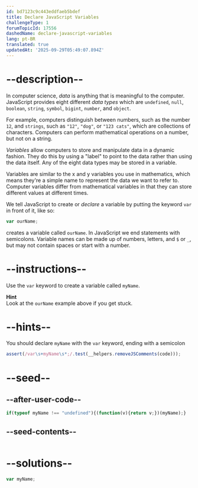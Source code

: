 ```yaml
---
id: bd7123c9c443eddfaeb5bdef
title: Declare JavaScript Variables
challengeType: 1
forumTopicId: 17556
dashedName: declare-javascript-variables
lang: pt-BR
translated: true
updatedAt: '2025-09-29T05:49:07.894Z'
---
```


# --description--

In computer science, <dfn>data</dfn> is anything that is meaningful to the computer. JavaScript provides eight different <dfn>data types</dfn> which are `undefined`, `null`, `boolean`, `string`, `symbol`, `bigint`, `number`, and `object`.

For example, computers distinguish between numbers, such as the number `12`, and `strings`, such as `"12"`, `"dog"`, or `"123 cats"`, which are collections of characters. Computers can perform mathematical operations on a number, but not on a string.

<dfn>Variables</dfn> allow computers to store and manipulate data in a dynamic fashion. They do this by using a "label" to point to the data rather than using the data itself. Any of the eight data types may be stored in a variable.

Variables are similar to the x and y variables you use in mathematics, which means they're a simple name to represent the data we want to refer to. Computer variables differ from mathematical variables in that they can store different values at different times.

We tell JavaScript to create or <dfn>declare</dfn> a variable by putting the keyword `var` in front of it, like so:

```js
var ourName;
```

creates a variable called `ourName`. In JavaScript we end statements with semicolons. Variable names can be made up of numbers, letters, and `$` or `_`, but may not contain spaces or start with a number.

# --instructions--

Use the `var` keyword to create a variable called `myName`.

**Hint**  
Look at the `ourName` example above if you get stuck.

# --hints--

You should declare `myName` with the `var` keyword, ending with a semicolon

```js
assert(/var\s+myName\s*;/.test(__helpers.removeJSComments(code)));
```

# --seed--

## --after-user-code--

```js
if(typeof myName !== "undefined"){(function(v){return v;})(myName);}
```

## --seed-contents--

```js

```

# --solutions--

```js
var myName;
```
